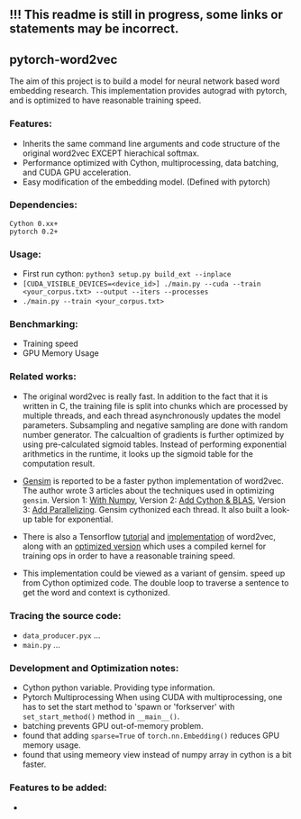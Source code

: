 ## !!! This readme is still in progress, some links or statements may be incorrect.
## pytorch-word2vec

The aim of this project is to build a model for neural network based word embedding research. This implementation provides autograd with pytorch, and is optimized to have reasonable training speed.

### Features:
- Inherits the same command line arguments and code structure of the original word2vec EXCEPT hierachical softmax. 
- Performance optimized with Cython, multiprocessing, data batching, and CUDA GPU acceleration. 
- Easy modification of the embedding model. (Defined with pytorch) 

### Dependencies:
```
Cython 0.xx+
pytorch 0.2+
```

### Usage:
- First run cython: `python3 setup.py build_ext --inplace`
- `[CUDA_VISIBLE_DEVICES=<device_id>] ./main.py --cuda --train <your_corpus.txt> --output --iters --processes`
- `./main.py --train <your_corpus.txt>`

### Benchmarking:
- Training speed
- GPU Memory Usage

### Related works:
- The original word2vec is really fast. In addition to the fact that it is written in C, the training file is split into chunks which are processed by multiple threads, and each thread asynchronously updates the model parameters. Subsampling and negative sampling are done with random number generator. The calcualtion of gradients is further optimized by using pre-calculated sigmoid tables. Instead of performing exponential arithmetics in the runtime, it looks up the sigmoid table for the computation result. 
- [Gensim](https://radimrehurek.com/gensim/models/word2vec.html) is reported to be a faster python implementation of word2vec. The author wrote 3 articles about the techniques used in optimizing `gensim`. Version 1: [With Numpy](https://rare-technologies.com/deep-learning-with-word2vec-and-gensim/), Version 2: [Add Cython & BLAS](https://rare-technologies.com/word2vec-in-python-part-two-optimizing/), Version 3: [Add Parallelizing](https://rare-technologies.com/word2vec-in-python-part-two-optimizing/). Gensim cythonized each thread. It also built a look-up table for exponential.
- There is also a Tensorflow [tutorial]() and [implementation](https://github.com/tensorflow/models/blob/master/tutorials/embedding/word2vec.py) of word2vec, along with an [optimized version](https://github.com/tensorflow/models/blob/master/tutorials/embedding/word2vec_optimized.py) which uses a compiled kernel for training ops in order to have a reasonable training speed.

- This implementation could be viewed as a variant of gensim. speed up from Cython optimized code. The double loop to traverse a sentence to get the word and context is cythonized. 

### Tracing the source code:
- `data_producer.pyx` ...
- `main.py` ...

### Development and Optimization notes:
- Cython
python variable. Providing type information.
- Pytorch Multiprocessing
When using CUDA with multiprocessing, one has to set the start method to 'spawn or 'forkserver' with `set_start_method()` method in `__main__()`.
- batching prevents GPU out-of-memory problem.
- found that adding `sparse=True` of `torch.nn.Embedding()` reduces GPU memory usage.
- found that using memeory view instead of numpy array in cython is a bit faster.

### Features to be added:
- 

